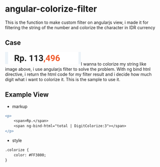 # angular-colorize-filter
This is the function to make custom filter on angularjs view, i made it for filtering the string of the number and colorize the character in IDR currency

## Case

<img src="colorize.png" align="left" />
</br>

I wanna to colorize my string like image above, i use angularjs filter to solve the problem. With ng bind htnl directive, i return the html code for my filter result and i decide how much digit what i want to colorize it. This is the sample to use it.

## Example View

- markup

```diff
<p>
    <span>Rp.</span>
    <span ng-bind-html="total | DigitColorize:3"></span>
</p>
```

- style

```diff
.colorize {
    color: #FF3800;
}
```





